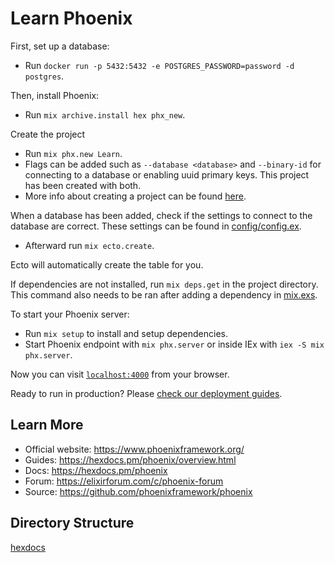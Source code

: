 # Learn Phoenix

First, set up a database:

- Run `docker run -p 5432:5432 -e POSTGRES_PASSWORD=password -d postgres`.

Then, install Phoenix:

- Run `mix archive.install hex phx_new`.

Create the project

- Run `mix phx.new Learn`.
- Flags can be added such as `--database <database>` and `--binary-id` for connecting to a database or enabling uuid primary keys. This project has been created with both.
- More info about creating a project can be found [here](https://hexdocs.pm/phoenix/Mix.Tasks.Phx.New.html).

When a database has been added, check if the settings to connect to the database are correct. These settings can be found in [config/config.ex](config/config.ex).

- Afterward run `mix ecto.create`.

Ecto will automatically create the table for you.

If dependencies are not installed, run `mix deps.get` in the project directory. This command also needs to be ran after adding a dependency in [mix.exs](mix.exs).

To start your Phoenix server:

- Run `mix setup` to install and setup dependencies.
- Start Phoenix endpoint with `mix phx.server` or inside IEx with `iex -S mix phx.server`.

Now you can visit [`localhost:4000`](http://localhost:4000) from your browser.

Ready to run in production? Please [check our deployment guides](https://hexdocs.pm/phoenix/deployment.html).

## Learn More

- Official website: <https://www.phoenixframework.org/>
- Guides: <https://hexdocs.pm/phoenix/overview.html>
- Docs: <https://hexdocs.pm/phoenix>
- Forum: <https://elixirforum.com/c/phoenix-forum>
- Source: <https://github.com/phoenixframework/phoenix>

## Directory Structure

[hexdocs](https://hexdocs.pm/phoenix/directory_structure.html)

